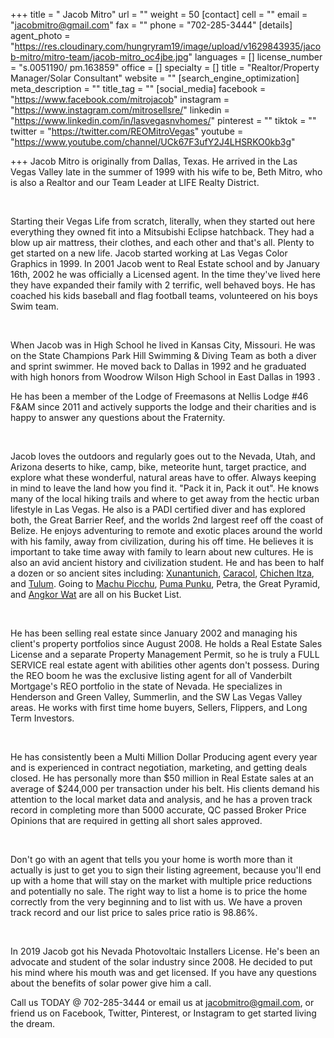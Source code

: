 +++
title = " Jacob Mitro"
url = ""
weight = 50
[contact]
cell = ""
email = "jacobmitro@gmail.com"
fax = ""
phone = "702-285-3444"
[details]
agent_photo = "https://res.cloudinary.com/hungryram19/image/upload/v1629843935/jacob-mitro/mitro-team/jacob-mitro_oc4jbe.jpg"
languages = []
license_number = "s.0051190/ pm.163859"
office = []
specialty = []
title = "Realtor/Property Manager/Solar Consultant"
website = ""
[search_engine_optimization]
meta_description = ""
title_tag = ""
[social_media]
facebook = "https://www.facebook.com/mitrojacob"
instagram = "https://www.instagram.com/mitrosellsre/"
linkedin = "https://www.linkedin.com/in/lasvegasnvhomes/"
pinterest = ""
tiktok = ""
twitter = "https://twitter.com/REOMitroVegas"
youtube = "https://www.youtube.com/channel/UCk67F3ufY2J4LHSRKO0kb3g"

+++
Jacob Mitro is originally from Dallas, Texas. He arrived in the Las Vegas Valley late in the summer of 1999 with his wife to be, Beth Mitro, who is also a Realtor and our Team Leader at LIFE Realty District.

​

Starting their Vegas Life from scratch, literally, when they started out here everything they owned fit into a Mitsubishi Eclipse hatchback. They had a blow up air mattress, their clothes, and each other and that's all. Plenty to get started on a new life. Jacob started working at Las Vegas Color Graphics in 1999. In 2001 Jacob went to Real Estate school and by January 16th, 2002 he was officially a Licensed agent. In the time they've lived here they have expanded their family with 2 terrific, well behaved boys. He has coached his kids baseball and flag football teams, volunteered on his boys Swim team.

​

When Jacob was in High School he lived in Kansas City, Missouri. He was on the State Champions Park Hill Swimming & Diving Team as both a diver and sprint swimmer. He moved back to Dallas in 1992 and he graduated with high honors from Woodrow Wilson High School in East Dallas in 1993 .

He has been a member of the Lodge of Freemasons at Nellis Lodge #46 F&AM since 2011 and actively supports the lodge and their charities and is happy to answer any questions about the Fraternity.

​

Jacob loves the outdoors and regularly goes out to the Nevada, Utah, and Arizona deserts to hike, camp, bike, meteorite hunt, target practice, and explore what these wonderful, natural areas have to offer. Always keeping in mind to leave the land how you find it. "Pack it in, Pack it out". He knows many of the local hiking trails and where to get away from the hectic urban lifestyle in Las Vegas. He also is a PADI certified diver and has explored both, the Great Barrier Reef, and the worlds 2nd largest reef off the coast of Belize. He enjoys adventuring to remote and exotic places around the world with his family, away from civilization, during his off time. He believes it is important to take time away with family to learn about new cultures. He is also an avid ancient history and civilization student. He and has been to half a dozen or so ancient sites including: [Xunantunich](https://www.youtube.com/watch?v=gd4XUZj7l6I), [Caracol](https://www.youtube.com/watch?v=ZPrzp4n7Hho), [Chichen Itza](https://www.youtube.com/watch?v=jYRqHqHmb74), and [Tulum](https://www.youtube.com/watch?v=-DJfBk0Zq4g). Going to [Machu Picchu](https://www.youtube.com/watch?v=Zk9J5xnTVMA), [Puma Punku](https://hiddenincatours.com/), Petra, the Great Pyramid, and [Angkor Wat](https://en.wikipedia.org/wiki/Angkor_Wat) are all on his Bucket List.

​

He has been selling real estate since January 2002 and managing his client's property portfolios since August 2008. He holds a Real Estate Sales License and a separate Property Management Permit, so he is truly a FULL SERVICE real estate agent with abilities other agents don't possess. During the REO boom he was the exclusive listing agent for all of Vanderbilt Mortgage's REO portfolio in the state of Nevada. He specializes in Henderson and Green Valley, Summerlin, and the SW Las Vegas Valley areas. He works with first time home buyers, Sellers, Flippers, and Long Term Investors.

​

He has consistently been a Multi Million Dollar Producing agent every year and is experienced in contract negotiation, marketing, and getting deals closed. He has personally more than $50 million in Real Estate sales at an average of $244,000 per transaction under his belt. His clients demand his attention to the local market data and analysis, and he has a proven track record in completing more than 5000 accurate, QC passed Broker Price Opinions that are required in getting all short sales approved.

​

Don't go with an agent that tells you your home is worth more than it actually is just to get you to sign their listing agreement, because you'll end up with a home that will stay on the market with multiple price reductions and potentially no sale. The right way to list a home is to price the home correctly from the very beginning and to list with us. We have a proven track record and our list price to sales price ratio is 98.86%.

​

In 2019 Jacob got his Nevada Photovoltaic Installers License. He's been an advocate and student of the solar industry since 2008. He decided to put his mind where his mouth was and get licensed. If you have any questions about the benefits of solar power give him a call.

Call us TODAY @ 702-285-3444 or email us at [jacobmitro@gmail.com](mailto:jacobmitro@gmail.com), or friend us on Facebook, Twitter, Pinterest, or Instagram to get started living the dream.